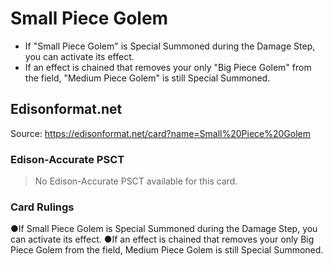 # Small Piece Golem

*   If "Small Piece Golem" is Special Summoned during the Damage Step, you can activate its effect.
*   If an effect is chained that removes your only "Big Piece Golem" from the field, "Medium Piece Golem" is still Special Summoned.

## Edisonformat.net

Source: https://edisonformat.net/card?name=Small%20Piece%20Golem

### Edison-Accurate PSCT

> No Edison-Accurate PSCT available for this card.

### Card Rulings

●If Small Piece Golem is Special Summoned during the Damage Step, you can activate its effect.
●If an effect is chained that removes your only Big Piece Golem from the field, Medium Piece Golem is still Special Summoned.
            